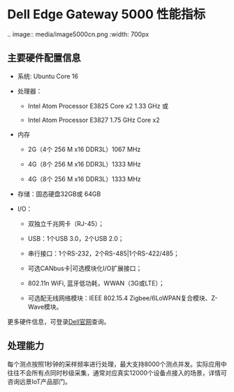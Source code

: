 # Dell Edge Gateway 5000 性能指标

.. image:: media/image5000cn.png
   :width: 700px

## 主要硬件配置信息

- 系统: Ubuntu Core 16

- 处理器：

  - Intel Atom Processor E3825 Core x2 1.33 GHz 或

  - Intel Atom Processor E3827 1.75 GHz Core x2

- 内存

  - 2G（4个 256 M x16 DDR3L）1067 MHz

  - 4G（8个 256 M x16 DDR3L）1333 MHz

  - 4G（8个 256 M x16 DDR3L）1333 MHz

- 存储：固态硬盘32GB或 64GB

- I/O：

  - 双独立千兆网卡（RJ-45）；

  - USB：1个USB 3.0，2个USB 2.0；

  - 串行接口：1个RS-232，2个RS-485\|1个RS-422/485；

  - 可选CANbus卡\|可选模块化I/O扩展接口；

  - 802.11n WiFi, 蓝牙低功耗，WWAN（3G或LTE）；

  - 可选配无线网络模块：IEEE 802.15.4 Zigbee/6LoWPAN复合模块、Z-Wave模块。

更多硬件信息，可登录[Dell官网](http://www.dell.com/tw/business/p/dell-edge-gateway-5000/pd)查询。

## 处理能力

每个测点按照1秒钟的采样频率进行处理，最大支持8000个测点并发。实际应用中往往不会所有点同时秒级采集，通常对应真实12000个设备点接入的场景，详情可咨询远景IoT产品部门。
